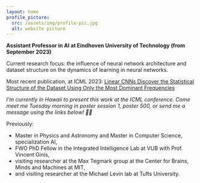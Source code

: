 ```yaml
---
layout: home
profile_picture:
  src: /assets/img/profile-pic.jpg
  alt: website picture
---
```


<p><strong>
Assistant Professor in AI at Eindhoven University of Technology (from September 2023) 
</strong>
</p>

<p>
Current research focus: the influence of neural network architecture and dataset structure on the dynamics of learning in neural networks. 
</p>

<p>
Most recent publication, at ICML 2023:  
<a href="https://openreview.net/pdf?id=ZFBf47ZNos"> Linear CNNs Discover the Statistical Structure of the Dataset Using Only the Most Dominant Frequencies </a>
</p>

<p><i>
  I'm currently in Hawaii to present this work at the ICML conference. Come meet me Tuesday morning in poster session 1, poster 500, or send me a message using the links below! 🌴🐠
</i></p>

<p> Previously:
   <ul>
    <li> Master in Physics and Astronomy and Master in Computer Science, specialization AI,</li>
  <li> FWO PhD Fellow in the Integrated Intelligence Lab at VUB with Prof. Vincent Ginis, </li>
  <li>visiting researcher at the Max Tegmark group at the Center for Brains, Minds and Machines at MIT,</li>
  <li>and visiting researcher at the Michael Levin lab at Tufts University.</li>
</ul> 
</p>




